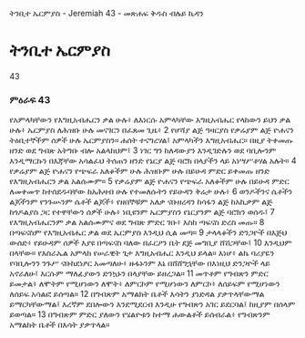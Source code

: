 ﻿
 ትንቢተ ኤርምያስ - Jeremiah 43 - መጽሐፍ ቅዱስ ብሉይ ኪዳን
# ትንቢተ ኤርምያስ
43
### ምዕራፍ 43
 የአምላካቸውን የእግዚአብሔርን ቃል ሁሉ፥ ለእነርሱ አምላካቸው እግዚአብሔር የላከውን ይህን ቃል ሁሉ፥ ኤርምያስ ለሕዝቡ ሁሉ መናገርን በፈጸመ ጊዜ፥
2  የሆሻያ ልጅ ዓዛርያስ የቃሬያም ልጅ ዮሐናን ትዕቢተኞችም ሰዎች ሁሉ ኤርምያስን። ሐሰት ተናግረሃል፤ አምላካችን እግዚአብሔር። በዚያ ትቀመጡ ዘንድ ወደ ግብጽ አትግቡ ብሎ አልላከህም፤
3  ነገር ግን ከለዳውያን እንዲገድሉን ወደ ባቢሎንም እንዲማርኩን በእጃቸው አሳልፈህ ትሰጠን ዘንድ የኔርያ ልጅ ባሮክ በላያችን ላይ አነሣሥቶሃል አሉት።
4  የቃሬያም ልጅ ዮሐናን የጭፍራ አለቆችም ሁሉ ሕዝቡም ሁሉ በይሁዳ ምድር ይቀመጡ ዘንድ የእግዚአብሔርን ቃል አልሰሙም።
5  የቃሬያም ልጅ ዮሐናን የጭፍራ አለቆችም ሁሉ በይሁዳ ምድር ለመቀመጥ ከተሰደዱባቸው ከአሕዛብ ሁሉ የተመለሱትን የይሁዳን ቅሬታ ሁሉ፥
6  ወንዶችንና ሴቶችን ልጆችንም የንጉሡንም ሴቶች ልጆች፥ የዘበኞቹም አለቃ ናቡዘረዳን ከሳፋን ልጅ ከአኪቃም ልጅ ከጎዶልያስ ጋር የተዋቸውን ሰዎች ሁሉ፥ ነቢዩንም ኤርምያስን የኔርያንም ልጅ ባሮክን ወሰዱ፤
7  የእግዚአብሔርንም ቃል አልሰሙምና ወደ ግብጽ ምድር ገቡ፥ እስከ ጣፍናስ ድረስ መጡ።
8  በጣፍናስም የእግዚአብሔር ቃል ወደ ኤርምያስ እንዲህ ሲል መጣ።
9  ታላላቆችን ድንጋዮች በእጅህ ውሰድ፥ የይሁዳም ሰዎች እያዩ በጣፍናስ ባለው በፈርዖን ቤት ደጅ መግቢያ ሸሽጋቸው፤
10  እንዲህም በላቸው። የእስራኤል አምላክ የሠራዊት ጌታ እግዚአብሔር እንዲህ ይላል። እነሆ፥ ልኬ ባሪያዬን የባቢሎንን ንጉሥ ናቡከደነፆር አመጣለሁ፥ ዙፋኑንም እኔ በሸሸግኋቸው በእነዚህ ድንጋዮች ላይ አኖራለሁ፤ እርሱም ማለፊያውን ድንኳኑን በላያቸው ይዘረጋል።
11  መጥቶም የግብጽን ምድር ይመታል፥ ለሞትም የሚሆነውን ለሞት፥ ለምርኮም የሚሆነውን ለምርኮ፥ ለሰይፍም የሚሆነውን ለሰይፍ አሳልፎ ይሰጣል።
12  በግብጽም አማልክት ቤቶች እሳትን ያነድዳል ያቃጥላቸውማል ይማርካቸውማል፤ እረኛም ደበሎውን እንደሚደርብ እንዲሁ የግብጽን አገር ይደርባል፤ ከዚያም በሰላም ይወጣል።
13  በግብጽም ምድር ያለውን የሄልዮቱን ከተማ ሐውልቶች ይሰብራል፥ የግብጽንም አማልክት ቤቶች በእሳት ያቃጥላል። 
